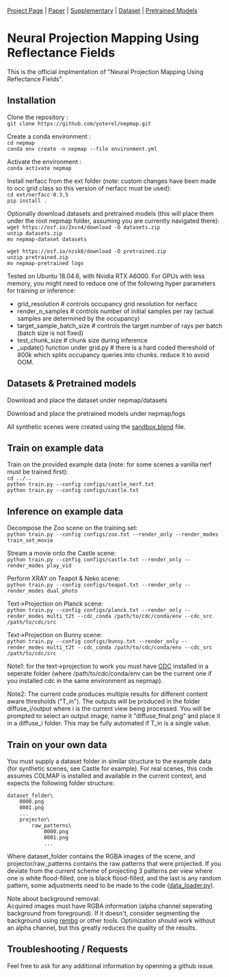 [Project Page](https://yoterel.github.io/nepmap-project-page/) | [Paper](https://arxiv.org/pdf/2306.06595.pdf) | [Supplementary](https://yoterel.github.io/nepmap-project-page/static/pdfs/nepmap-supp.pdf) | [Dataset](https://osf.io/2xcn4/download) | [Pretrained Models](https://osf.io/nzsk8/download)

# Neural Projection Mapping Using Reflectance Fields

This is the official implmentation of "Neural Projection Mapping Using Reflectance Fields".

## Installation

Clone the repository :\
`git clone https://github.com/yoterel/nepmap.git`

Create a conda environment :\
`cd nepmap`\
`conda env create -n nepmap --file environment.yml`

Activate the environment :\
`conda activate nepmap`

Install nerfacc from the ext folder (note: custom changes have been made to occ grid class so this version of nerfacc must be used):\
`cd ext/nerfacc-0.3.5`\
`pip install .`

Optionally download datasets and pretrained models (this will place them under the root nepmap folder, assuming you are currently navigated there):\
`wget https://osf.io/2xcn4/download -O datasets.zip`\
`unzip datasets.zip`\
`mv nepmap-dataset datasets`

`wget https://osf.io/nzsk8/download -O pretrained.zip`\
`unzip pretrained.zip`\
`mv nepmap-pretrained logs`


Tested on Ubuntu 18.04.6, with Nvidia RTX A6000.
For GPUs with less memory, you might need to reduce one of the following hyper parameters for training or inference:
- grid_resolution  # controls occupancy grid resolution for nerfacc
- render_n_samples  # controls number of initial samples per ray (actual samples are determined by the occupancy)
- target_sample_batch_size  # controls the target number of rays per batch (batch size is not fixed)
- test_chunk_size  # chunk size during inference
- _update() function under grid.py  # there is a hard coded thereshold of 800k which splits occupancy queries into chunks. reduce it to avoid OOM.

## Datasets & Pretrained models

Download and place the dataset under nepmap/datasets

Download and place the pretrained models under nepmap/logs

All synthetic scenes were created using the [sandbox.blend](https://github.com/yoterel/nepmap/blob/master/sandbox.blend) file.

## Train on example data

Train on the provided example data (note: for some scenes a vanilla nerf must be trained first):\
`cd ../..`\
`python train.py --config configs/castle_nerf.txt`\
`python train.py --config configs/castle.txt`

## Inference on example data

Decompose the Zoo scene on the training set:\
`python train.py --config configs/zoo.txt --render_only --render_modes train_set_movie`

Stream a movie onto the Castle scene:\
`python train.py --config configs/castle.txt --render_only --render_modes play_vid`

Perform XRAY on Teapot & Neko scene:\
`python train.py --config configs/teapot.txt --render_only --render_modes dual_photo`

Text->Projection on Planck scene:\
`python train.py --config configs/planck.txt --render_only --render_modes multi_t2t --cdc_conda /path/to/cdc/conda/env --cdc_src /path/to/cdc/src`

Text->Projection on Bunny scene:\
`python train.py --config configs/bunny.txt --render_only --render_modes multi_t2t --cdc_conda /path/to/cdc/conda/env --cdc_src /path/to/cdc/src`

Note1: for the text->projection to work you must have [CDC](https://github.com/cross-domain-compositing/cross-domain-compositing) installed in a seperate folder (where /path/to/cdc/conda/env can be the current one if you installed cdc in the same environment as nepmap).

Note2: The current code produces multiple results for different content aware thresholds ("T_in"). The outputs will be produced in the folder diffuse_i/output where i is the current view being processed. You will be prompted to select an output image, name it "diffuse_final.png" and place it in a diffuse_i folder.
This may be fully automated if T_in is a single value.

## Train on your own data

You must supply a dataset folder in similar structure to the example data (for synthetic scenes, see Castle for example).
For real scenes, this code assumes COLMAP is installed and available in the current context, and expects the following folder structure:

    dataset_folder\
        0000.png
        0001.png
        ...
        projector\
            raw_patterns\
                0000.png
                0001.png
                ...

Where dataset_folder contains the RGBA images of the scene, and projector/raw_patterns contains the raw patterns that were projected.
If you deviate from the current scheme of projecting 3 patterns per view where one is white flood-filled, one is black flood-filled, and the last is any random pattern, some adjustments need to be made to the code ([data_loader.py](https://github.com/yoterel/nepmap/blob/master/data/data_loader.py)).

Note about background removal:\
Acquired images must have RGBA information (alpha channel seperating background from foreground). If it doesn't, consider segmenting the background using [rembg](https://github.com/danielgatis/rembg) or other tools.
Optimization should work without an alpha channel, but this greatly reduces the quality of the results.

## Troubleshooting / Requests

Feel free to ask for any additional information by openning a github issue.


